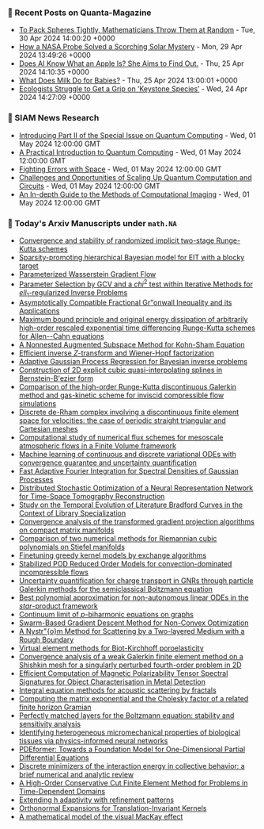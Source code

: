 ### 📝 Recent Posts on Quanta-Magazine
<!-- quanta starts -->
* <a href="https://www.quantamagazine.org/to-pack-spheres-tightly-mathematicians-throw-them-at-random-20240430/">To Pack Spheres Tightly, Mathematicians Throw Them at Random</a> - Tue, 30 Apr 2024 14:00:20 +0000
* <a href="https://www.quantamagazine.org/how-a-nasa-probe-solved-a-scorching-solar-mystery-20240429/">How a NASA Probe Solved a Scorching Solar Mystery</a> - Mon, 29 Apr 2024 13:49:26 +0000
* <a href="https://www.quantamagazine.org/does-ai-know-what-an-apple-is-she-aims-to-find-out-20240425/">Does AI Know What an Apple Is? She Aims to Find Out.</a> - Thu, 25 Apr 2024 14:10:35 +0000
* <a href="https://www.quantamagazine.org/what-does-milk-do-for-babies-20240425/">What Does Milk Do for Babies?</a> - Thu, 25 Apr 2024 13:00:01 +0000
* <a href="https://www.quantamagazine.org/ecologists-struggle-to-get-a-grip-on-keystone-species-20240424/">Ecologists Struggle to Get a Grip on ‘Keystone Species’</a> - Wed, 24 Apr 2024 14:27:09 +0000
<!-- quanta ends -->

### 📝 SIAM News Research
<!-- siam-news starts -->
* <a href="https://sinews.siam.org/Details-Page/introducing-part-ii-of-the-special-issue-on-quantum-computing">Introducing Part II of the Special Issue on Quantum Computing</a> - Wed, 01 May 2024 12:00:00 GMT
* <a href="https://sinews.siam.org/Details-Page/a-practical-introduction-to-quantum-computing">A Practical Introduction to Quantum Computing</a> - Wed, 01 May 2024 12:00:00 GMT
* <a href="https://sinews.siam.org/Details-Page/fighting-errors-with-space">Fighting Errors with Space</a> - Wed, 01 May 2024 12:00:00 GMT
* <a href="https://sinews.siam.org/Details-Page/challenges-and-opportunities-of-scaling-up-quantum-computation-and-circuits">Challenges and Opportunities of Scaling Up Quantum Computation and Circuits</a> - Wed, 01 May 2024 12:00:00 GMT
* <a href="https://sinews.siam.org/Details-Page/an-in-depth-guide-to-the-methods-of-computational-imaging">An In-depth Guide to the Methods of Computational Imaging</a> - Wed, 01 May 2024 12:00:00 GMT
<!-- siam-news ends -->

### 📝 Today's Arxiv Manuscripts under ``math.NA``
<!-- arxiv-math-na starts -->
* <a href="https://arxiv.org/abs/2404.19059">Convergence and stability of randomized implicit two-stage Runge-Kutta schemes</a>
* <a href="https://arxiv.org/abs/2404.19115">Sparsity-promoting hierarchical Bayesian model for EIT with a blocky target</a>
* <a href="https://arxiv.org/abs/2404.19133">Parameterized Wasserstein Gradient Flow</a>
* <a href="https://arxiv.org/abs/2404.19156">Parameter Selection by GCV and a $chi^2$ test within Iterative Methods for $ell_1$-regularized Inverse Problems</a>
* <a href="https://arxiv.org/abs/2404.19170">Asymptotically Compatible Fractional Gr"onwall Inequality and its Applications</a>
* <a href="https://arxiv.org/abs/2404.19188">Maximum bound principle and original energy dissipation of arbitrarily high-order rescaled exponential time differencing Runge-Kutta schemes for Allen--Cahn equations</a>
* <a href="https://arxiv.org/abs/2404.19249">A Nonnested Augmented Subspace Method for Kohn-Sham Equation</a>
* <a href="https://arxiv.org/abs/2404.19290">Efficient inverse $Z$-transform and Wiener-Hopf factorization</a>
* <a href="https://arxiv.org/abs/2404.19459">Adaptive Gaussian Process Regression for Bayesian inverse problems</a>
* <a href="https://arxiv.org/abs/2404.19491">Construction of 2D explicit cubic quasi-interpolating splines in Bernstein-B'ezier form</a>
* <a href="https://arxiv.org/abs/2404.19512">Comparison of the high-order Runge-Kutta discontinuous Galerkin method and gas-kinetic scheme for inviscid compressible flow simulations</a>
* <a href="https://arxiv.org/abs/2404.19545">Discrete de-Rham complex involving a discontinuous finite element space for velocities: the case of periodic straight triangular and Cartesian meshes</a>
* <a href="https://arxiv.org/abs/2404.19559">Computational study of numerical flux schemes for mesoscale atmospheric flows in a Finite Volume framework</a>
* <a href="https://arxiv.org/abs/2404.19626">Machine learning of continuous and discrete variational ODEs with convergence guarantee and uncertainty quantification</a>
* <a href="https://arxiv.org/abs/2404.19053">Fast Adaptive Fourier Integration for Spectral Densities of Gaussian Processes</a>
* <a href="https://arxiv.org/abs/2404.19075">Distributed Stochastic Optimization of a Neural Representation Network for Time-Space Tomography Reconstruction</a>
* <a href="https://arxiv.org/abs/2404.19267">Study on the Temporal Evolution of Literature Bradford Curves in the Context of Library Specialization</a>
* <a href="https://arxiv.org/abs/2404.19392">Convergence analysis of the transformed gradient projection algorithms on compact matrix manifolds</a>
* <a href="https://arxiv.org/abs/2404.19407">Comparison of two numerical methods for Riemannian cubic polynomials on Stiefel manifolds</a>
* <a href="https://arxiv.org/abs/2404.19487">Finetuning greedy kernel models by exchange algorithms</a>
* <a href="https://arxiv.org/abs/2404.19600">Stabilized POD Reduced Order Models for convection-dominated incompressible flows</a>
* <a href="https://arxiv.org/abs/2404.19602">Uncertainty quantification for charge transport in GNRs through particle Galerkin methods for the semiclassical Boltzmann equation</a>
* <a href="https://arxiv.org/abs/2404.19645">Best polynomial approximation for non-autonomous linear ODEs in the $star$-product framework</a>
* <a href="https://arxiv.org/abs/2404.19689">Continuum limit of $p$-biharmonic equations on graphs</a>
* <a href="https://arxiv.org/abs/2211.17157">Swarm-Based Gradient Descent Method for Non-Convex Optimization</a>
* <a href="https://arxiv.org/abs/2303.02339">A Nystr"{o}m Method for Scattering by a Two-layered Medium with a Rough Boundary</a>
* <a href="https://arxiv.org/abs/2306.13890">Virtual element methods for Biot-Kirchhoff poroelasticity</a>
* <a href="https://arxiv.org/abs/2306.15867">Convergence analysis of a weak Galerkin finite element method on a Shishkin mesh for a singularly perturbed fourth-order problem in 2D</a>
* <a href="https://arxiv.org/abs/2307.05590">Efficient Computation of Magnetic Polarizability Tensor Spectral Signatures for Object Characterisation in Metal Detection</a>
* <a href="https://arxiv.org/abs/2309.02184">Integral equation methods for acoustic scattering by fractals</a>
* <a href="https://arxiv.org/abs/2310.13462">Computing the matrix exponential and the Cholesky factor of a related finite horizon Gramian</a>
* <a href="https://arxiv.org/abs/2312.03273">Perfectly matched layers for the Boltzmann equation: stability and sensitivity analysis</a>
* <a href="https://arxiv.org/abs/2402.10741">Identifying heterogeneous micromechanical properties of biological tissues via physics-informed neural networks</a>
* <a href="https://arxiv.org/abs/2402.12652">PDEformer: Towards a Foundation Model for One-Dimensional Partial Differential Equations</a>
* <a href="https://arxiv.org/abs/2403.00594">Discrete minimizers of the interaction energy in collective behavior: a brief numerical and analytic review</a>
* <a href="https://arxiv.org/abs/2404.10756">A High-Order Conservative Cut Finite Element Method for Problems in Time-Dependent Domains</a>
* <a href="https://arxiv.org/abs/2404.18800">Extending h adaptivity with refinement patterns</a>
* <a href="https://arxiv.org/abs/2206.08648">Orthonormal Expansions for Translation-Invariant Kernels</a>
* <a href="https://arxiv.org/abs/2311.07338">A mathematical model of the visual MacKay effect</a>
<!-- arxiv-math-na ends -->

